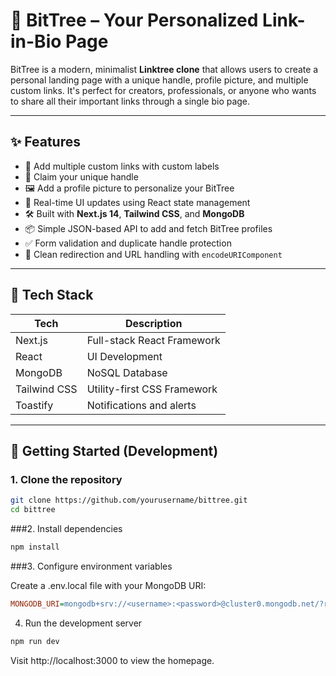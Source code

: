 # 🌳 BitTree – Your Personalized Link-in-Bio Page

BitTree is a modern, minimalist **Linktree clone** that allows users to create a personal landing page with a unique handle, profile picture, and multiple custom links. It's perfect for creators, professionals, or anyone who wants to share all their important links through a single bio page.

---

## ✨ Features

- 🔗 Add multiple custom links with custom labels
- 💼 Claim your unique handle
- 🖼️ Add a profile picture to personalize your BitTree
- 🚀 Real-time UI updates using React state management
- 🛠️ Built with **Next.js 14**, **Tailwind CSS**, and **MongoDB**
- 📦 Simple JSON-based API to add and fetch BitTree profiles
- ✅ Form validation and duplicate handle protection
- 🔁 Clean redirection and URL handling with `encodeURIComponent`

---

## 🧪 Tech Stack

| Tech           | Description                         |
|----------------|-------------------------------------|
| Next.js        | Full-stack React Framework          |
| React          | UI Development                      |
| MongoDB        | NoSQL Database                      |
| Tailwind CSS   | Utility-first CSS Framework         |
| Toastify       | Notifications and alerts            |

---

## 🚀 Getting Started (Development)

### 1. Clone the repository

```bash
git clone https://github.com/yourusername/bittree.git
cd bittree
```

###2. Install dependencies

```bash
npm install
```

###3. Configure environment variables

Create a .env.local file with your MongoDB URI:

```ini
MONGODB_URI=mongodb+srv://<username>:<password>@cluster0.mongodb.net/?retryWrites=true&w=majority
```

4. Run the development server

```bash
npm run dev
```

Visit http://localhost:3000 to view the homepage.


